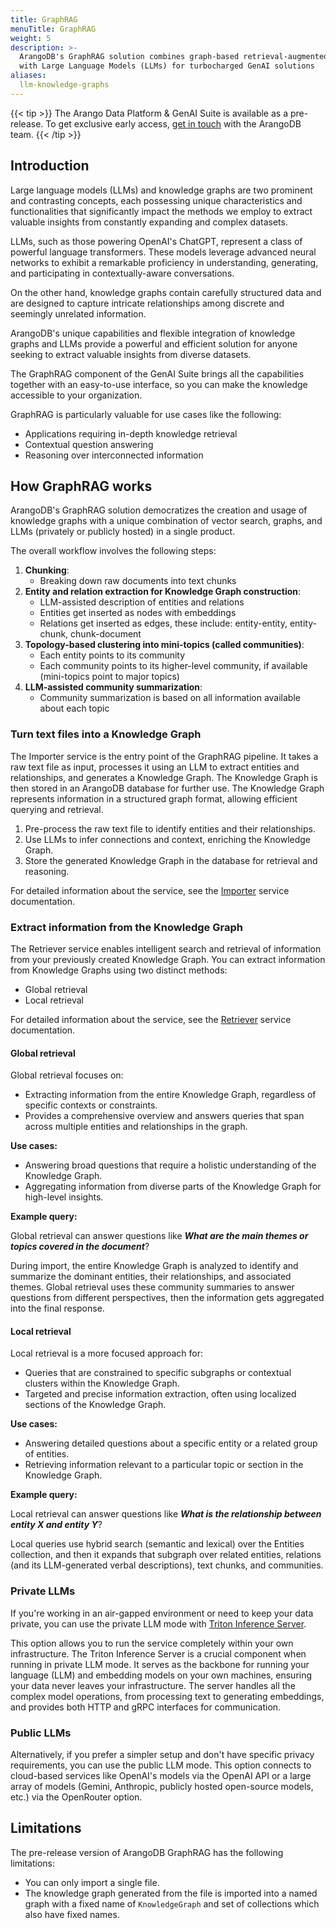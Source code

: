 ```yaml
---
title: GraphRAG
menuTitle: GraphRAG
weight: 5
description: >-
  ArangoDB's GraphRAG solution combines graph-based retrieval-augmented generation
  with Large Language Models (LLMs) for turbocharged GenAI solutions
aliases:
  llm-knowledge-graphs
---
```

{{< tip >}}
The Arango Data Platform & GenAI Suite is available as a pre-release. To get
exclusive early access, [get in touch](https://arangodb.com/contact/) with
the ArangoDB team.
{{< /tip >}}

## Introduction

Large language models (LLMs) and knowledge graphs are two prominent and
contrasting concepts, each possessing unique characteristics and functionalities
that significantly impact the methods we employ to extract valuable insights from
constantly expanding and complex datasets.

LLMs, such as those powering OpenAI's ChatGPT, represent a class of powerful language
transformers. These models leverage advanced neural networks to exhibit a
remarkable proficiency in understanding, generating, and participating in
contextually-aware conversations.

On the other hand, knowledge graphs contain carefully structured data and are
designed to capture intricate relationships among discrete and seemingly
unrelated information.

ArangoDB's unique capabilities and flexible integration of knowledge graphs and
LLMs provide a powerful and efficient solution for anyone seeking to extract
valuable insights from diverse datasets.

The GraphRAG component of the GenAI Suite brings all the capabilities
together with an easy-to-use interface, so you can make the knowledge accessible
to your organization.

GraphRAG is particularly valuable for use cases like the following:
- Applications requiring in-depth knowledge retrieval
- Contextual question answering
- Reasoning over interconnected information

## How GraphRAG works

ArangoDB's GraphRAG solution democratizes the creation and usage of knowledge
graphs with a unique combination of vector search, graphs, and LLMs (privately or publicly hosted)
in a single product.

The overall workflow involves the following steps:
1. **Chunking**:
   - Breaking down raw documents into text chunks
2. **Entity and relation extraction for Knowledge Graph construction**:
   - LLM-assisted description of entities and relations
   - Entities get inserted as nodes with embeddings
   - Relations get inserted as edges, these include: entity-entity, entity-chunk, chunk-document
3. **Topology-based clustering into mini-topics (called communities)**:
   - Each entity points to its community
   - Each community points to its higher-level community, if available
     (mini-topics point to major topics)
4. **LLM-assisted community summarization**:
   - Community summarization is based on all information available about each topic

### Turn text files into a Knowledge Graph

The Importer service is the entry point of the GraphRAG pipeline. It takes a
raw text file as input, processes it using an LLM to extract entities and
relationships, and generates a Knowledge Graph. The Knowledge Graph is then
stored in an ArangoDB database for further use. The Knowledge Graph represents
information in a structured graph format, allowing efficient querying and retrieval.

1. Pre-process the raw text file to identify entities and their relationships.
2. Use LLMs to infer connections and context, enriching the Knowledge Graph.
3. Store the generated Knowledge Graph in the database for retrieval and reasoning.

For detailed information about the service, see the
[Importer](../services/importer.md) service documentation.

### Extract information from the Knowledge Graph

The Retriever service enables intelligent search and retrieval of information
from your previously created Knowledge Graph.
You can extract information from Knowledge Graphs using two distinct methods:
- Global retrieval
- Local retrieval

For detailed information about the service, see the
[Retriever](../services/retriever.md) service documentation.

#### Global retrieval

Global retrieval focuses on:
- Extracting information from the entire Knowledge Graph, regardless of specific
  contexts or constraints.
- Provides a comprehensive overview and answers queries that span across multiple
  entities and relationships in the graph.

**Use cases:**
- Answering broad questions that require a holistic understanding of the Knowledge Graph.
- Aggregating information from diverse parts of the Knowledge Graph for high-level insights.

**Example query:**

Global retrieval can answer questions like _**What are the main themes or topics covered in the document**_?

During import, the entire Knowledge Graph is analyzed to identify and summarize
the dominant entities, their relationships, and associated themes. Global
retrieval uses these community summaries to answer questions from different
perspectives, then the information gets aggregated into the final response.

#### Local retrieval

Local retrieval is a more focused approach for:
- Queries that are constrained to specific subgraphs or contextual clusters
  within the Knowledge Graph.
- Targeted and precise information extraction, often using localized sections
  of the Knowledge Graph.

**Use cases:**
- Answering detailed questions about a specific entity or a related group of entities.
- Retrieving information relevant to a particular topic or section in the Knowledge Graph.

**Example query:**

Local retrieval can answer questions like _**What is the relationship between entity X and entity Y**_?

Local queries use hybrid search (semantic and lexical) over the Entities
collection, and then it expands that subgraph over related entities, relations
(and its LLM-generated verbal descriptions), text chunks, and communities.

### Private LLMs

If you're working in an air-gapped environment or need to keep your data
private, you can use the private LLM mode with 
[Triton Inference Server](../services/triton-inference-server.md).

This option allows you to run the service completely within your own
infrastructure. The Triton Inference Server is a crucial component when
running in private LLM mode. It serves as the backbone for running your
language (LLM) and embedding models on your own machines, ensuring your
data never leaves your infrastructure. The server handles all the complex
model operations, from processing text to generating embeddings, and provides
both HTTP and gRPC interfaces for communication.

### Public LLMs

Alternatively, if you prefer a simpler setup and don't have specific privacy
requirements, you can use the public LLM mode. This option connects to cloud-based
services like OpenAI's models via the OpenAI API or a large array of models
(Gemini, Anthropic, publicly hosted open-source models, etc.) via the OpenRouter option.

## Limitations

The pre-release version of ArangoDB GraphRAG has the following limitations:

- You can only import a single file.
- The knowledge graph generated from the file is imported into a named graph
  with a fixed name of `KnowledgeGraph` and set of collections which also have
  fixed names.
